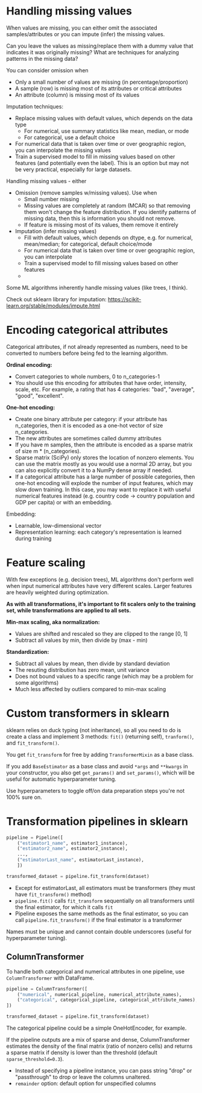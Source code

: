 # Handling missing values

When values are missing, you can either omit the associated samples/attributes or you can impute (infer) the missing values.

Can you leave the values as missing/replace them with a dummy value that indicates it was originally missing? What are techniques for analyzing patterns in the missing data?

You can consider omission when
* Only a small number of values are missing (in percentage/proportion)
* A sample (row) is missing most of its attributes or critical attributes
* An attribute (column) is missing most of its values

Imputation techniques:
* Replace missing values with default values, which depends on the data type
    * For numerical, use summary statistics like mean, median, or mode
    * For categorical, use a default choice
* For numerical data that is taken over time or over geographic region, you can interpolate the missing values
* Train a supervised model to fill in missing values based on other features (and potentially even the label). This is an option but may not be very practical, especially for large datasets.

Handling missing values - either
* Omission (remove samples w/missing values). Use when
    * Small number missing
    * Missing values are completely at random (MCAR) so that removing them won't change the feature distribution. If you identify patterns of missing data, then this is information you should not remove.
    * If feature is missing most of its values, them remove it entirely
* Imputation (infer missing values)
    * Fill with default values, which depends on dtype, e.g. for numerical, mean/median; for categorical, default choice/mode
    * For numerical data that is taken over time or over geographic region, you can interpolate
    * Train a supervised model to fill missing values based on other features
    * 

Some ML algorithms inherently handle missing values (like trees, I think).

Check out sklearn library for imputation: https://scikit-learn.org/stable/modules/impute.html

# Encoding categorical attributes

Categorical attributes, if not already represented as numbers, need to be converted to numbers before being fed to the learning algorithm.

**Ordinal encoding:**
* Convert categories to whole numbers, 0 to n_categories-1
* You should use this encoding for attributes that have order, intensity, scale, etc. For example, a rating that has 4 categories: "bad", "average", "good", "excellent".

**One-hot encoding:**
* Create one binary attribute per category: if your attribute has n_categories, then it is encoded as a one-hot vector of size n_categories. 
* The new attributes are sometimes called dummy attributes
* If you have m samples, then the attribute is encoded as a sparse matrix of size m * (n_categories).
* Sparse matrix (SciPy) only stores the location of nonzero elements. You can use the matrix mostly as you would use a normal 2D array, but you can also explicitly convert it to a NumPy dense array if needed.
* If a categorical attribute has a large number of possible categories, then one-hot encoding will explode the number of input features, which may slow down training. In this case, you may want to replace it with useful numerical features instead (e.g. country code -> country population and GDP per capita) or with an embedding.


Embedding:
* Learnable, low-dimensional vector
* Representation learning: each category's representation is learned during training

# Feature scaling

With few exceptions (e.g. decision trees), ML algorithms don't perform well when input numerical attributes have very different scales. Larger features are heavily weighted during optimization.

**As with all transformations, it's important to fit scalers only to the training set, while transformations are applied to all sets.**

**Min-max scaling, aka normalization:** 
* Values are shifted and rescaled so they are clipped to the range [0, 1]
* Subtract all values by min, then divide by (max - min)

**Standardization:**
* Subtract all values by mean, then divide by standard deviation
* The resuting distribution has zero mean, unit variance
* Does not bound values to a specific range (which may be a problem for some algorithms)
* Much less affected by outliers compared to min-max scaling

# Custom transformers in sklearn

sklearn relies on duck typing (not inheritance), so all you need to do is create a class and implement 3 methods: `fit()` (returning self), `tranform()`, and `fit_transform()`.

You get `fit_transform` for free by adding `TransformerMixin` as a base class.

If you add `BaseEstimator` as a base class and avoid `*args` and `**kwargs` in your constructor, you also get `get_params()` and `set_params()`, which will be useful for automatic hyperparameter tuning.

Use hyperparameters to toggle off/on data preparation steps you're not 100% sure on.

# Transformation pipelines in sklearn

```python
pipeline = Pipeline([
    ("estimator1_name", estimator1_instance),
    ("estimator2_name", estimator2_instance),
    ...,
    ("estimatorLast_name", estimatorLast_instance),
    ])

transformed_dataset = pipeline.fit_transform(dataset)
```

* Except for estimatorLast, all estimators must be transformers (they must have `fit_transform()` method)
* `pipeline.fit()` calls `fit_transform` sequentially on all transformers until the final estimator, for which it calls `fit`
* Pipeline exposes the same methods as the final estimator, so you can call `pipeline.fit_transform()` if the final estimator is a transformer

Names must be unique and cannot contain double underscores (useful for hyperparameter tuning).

## ColumnTransformer

To handle both categorical and numerical attributes in one pipeline, use `ColumnTransformer` with DataFrame.

```python
pipeline = ColumnTransformer([
    ("numerical", numerical_pipeline, numerical_attribute_names),
    ("categorical", categorical_pipeline, categorical_attribute_names),
])

transformed_dataset = pipeline.fit_transform(dataset)
```

The categorical pipeline could be a simple OneHotEncoder, for example.

If the pipeline outputs are a mix of sparse and dense, ColumnTransformer estimates the density of the final matrix (ratio of nonzero cells) and returns a sparse matrix if density is lower than the threshold (default `sparse_threshold=0.3`).

* Instead of specifying a pipeline instance, you can pass string "drop" or "passthrough" to drop or leave the columns unaltered.
* `remainder` option: default option for unspecified columns
